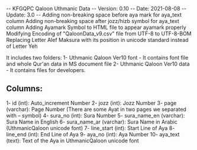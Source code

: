-- KFGQPC Qaloon Uthmanic Data
-- Version: 0.10
-- Date: 2021-08-08
-- Update: 3.0
-- Adding non-breaking space before aya mark for aya_text column
   Adding non-breaking space after jozz/hizb symbol for aya_text column
   Adding Ayamark Symbol to HTML file to appear ayamark properly
   Modifying Encoding of "QaloonData_v9.csv" file from UTF-8 to UTF-8-BOM
   Replacing Letter Alef Maksura with its position ​in unicode standard instead of Letter Yeh
   
It includes two folders:
1- Uthmanic Qaloon Ver10 font
	- It contains font file and whole Qur'an data in MS document file
2- Uthmanic Qaloon Ver10 data
	- It contains files for developers.

Columns:
--------
1-  id (int):	 			  Auto_increment Number
2-  jozz (int):		 		  Jozz Number
3-  page (varchar):			  Page Number (There are some Ayat in two pages we separated with – symbol)
4-  sura_no (int):			  Sura Number
5-  sura_name_en (varchar):	  Sura Name in English
6-  sura_name_ar (varchar):	  Sura Name in Arabic (UthmanicQaloon unicode font)
7-  line_start (int):		  Start Line of Aya
8-  line_end (int):			  End Line of Aya
9-  aya_no (int):			  Aya Number
10- aya_text (text):		  Text of the Aya  in UthmanicQaloon unicode font


